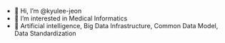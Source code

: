 - 👋 Hi, I’m @kyulee-jeon
- 👀 I’m interested in Medical Informatics
- 🌱 Artificial intelligence, Big Data Infrastructure, Common Data Model, Data Standardization

<!---
kyulee-jeon/kyulee-jeon is a ✨ special ✨ repository because its `README.md` (this file) appears on your GitHub profile.
You can click the Preview link to take a look at your changes.
--->

